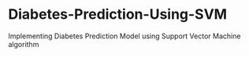 # Diabetes-Prediction-Using-SVM
Implementing Diabetes Prediction Model using Support Vector Machine algorithm
